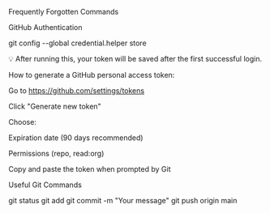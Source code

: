 Frequently Forgotten Commands

GitHub Authentication

git config --global credential.helper store

💡 After running this, your token will be saved after the first successful login.

How to generate a GitHub personal access token:

Go to https://github.com/settings/tokens

Click "Generate new token"

Choose:

Expiration date (90 days recommended)

Permissions (repo, read:org)

Copy and paste the token when prompted by Git

Useful Git Commands

git status
git add <file>
git commit -m "Your message"
git push origin main

